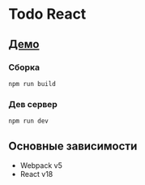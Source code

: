 # Todo React

## [Демо](https://vmeduc.github.io/todo-react/)

### Сборка 
``` npm run build ```

### Дев сервер
``` npm run dev ```

## Основные зависимости
* Webpack v5
* React v18
